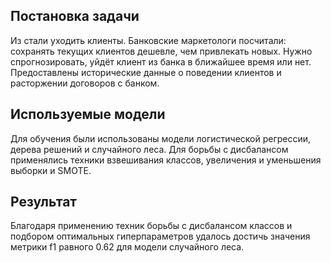 ## Постановка задачи
Из стали уходить клиенты. Банковские маркетологи посчитали: сохранять текущих клиентов дешевле, чем привлекать новых.
Нужно спрогнозировать, уйдёт клиент из банка в ближайшее время или нет. Предоставлены исторические данные о поведении клиентов и расторжении договоров с банком.
## Используемые модели
Для обучения были использованы модели логистической регрессии, дерева решений и случайного леса. Для борьбы с дисбалансом применялись техники взвешивания классов, увеличения и уменьшения выборки и SMOTE.

## Результат
Благодаря применению техник борьбы с дисбалансом классов и подбором оптимальных гиперпараметров удалось достичь значения метрики f1 равного 0.62 для модели случайного леса.